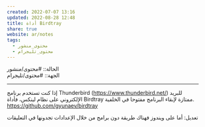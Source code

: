 ```yaml
---  
created: 2022-07-07 13:16  
updated: 2022-08-28 12:48  
title: أداة Birdtray  
share: true  
website: ar/notes  
tags:  
  - محتوى_منشور  
  - محتوى_تليجرام  
---  
```

  
  
الحالة:: #محتوى/منشور  
الجهة:: #محتوى/تليجرام  
  
---  
  
إذا كنت تستخدم برنامج Thunderbird (https://www.thunderbird.net/) للبريد الإلكتروني على نظام لينكس، فأداة Birdtray ممتازة لإبقاء البرنامج مفتوحا في الخلفية.  
https://github.com/gyunaev/birdtray  
  
تعديل: أما على ويندوز فهناك طريقة دون برامج من خلال الإعدادات تجدونها في التعليقات
